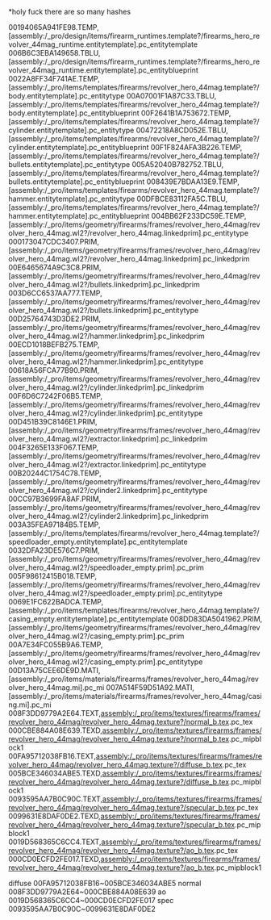 \*holy fuck there are so many hashes

00194065A941FE98.TEMP,[assembly:/_pro/design/items/firearm_runtimes.template?/firearms_hero_revolver_44mag_runtime.entitytemplate].pc_entitytemplate
006B6C3EBA149658.TBLU,[assembly:/_pro/design/items/firearm_runtimes.template?/firearms_hero_revolver_44mag_runtime.entitytemplate].pc_entityblueprint
0022A8FF34F741AE.TEMP,[assembly:/_pro/items/templates/firearms/revolver_hero_44mag.template?/body.entitytemplate].pc_entitytype
00A07001F1A87C33.TBLU,[assembly:/_pro/items/templates/firearms/revolver_hero_44mag.template?/body.entitytemplate].pc_entityblueprint
00F2641B1A753672.TEMP,[assembly:/_pro/items/templates/firearms/revolver_hero_44mag.template?/cylinder.entitytemplate].pc_entitytype
00472218A8CD052E.TBLU,[assembly:/_pro/items/templates/firearms/revolver_hero_44mag.template?/cylinder.entitytemplate].pc_entityblueprint
00F1F824AFA3B226.TEMP,[assembly:/_pro/items/templates/firearms/revolver_hero_44mag.template?/bullets.entitytemplate].pc_entitytype
005A52040B782752.TBLU,[assembly:/_pro/items/templates/firearms/revolver_hero_44mag.template?/bullets.entitytemplate].pc_entityblueprint
008439E7BDAA13E9.TEMP,[assembly:/_pro/items/templates/firearms/revolver_hero_44mag.template?/hammer.entitytemplate].pc_entitytype
00DFBCE83112FA5C.TBLU,[assembly:/_pro/items/templates/firearms/revolver_hero_44mag.template?/hammer.entitytemplate].pc_entityblueprint
004BB62F233DC59E.TEMP,[assembly:/_pro/items/geometry/firearms/frames/revolver_hero_44mag/revolver_hero_44mag.wl2?/revolver_hero_44mag.linkedprim].pc_entitytype
000173047CDC3407.PRIM,[assembly:/_pro/items/geometry/firearms/frames/revolver_hero_44mag/revolver_hero_44mag.wl2?/revolver_hero_44mag.linkedprim].pc_linkedprim
00E6465674A9C3C8.PRIM,[assembly:/_pro/items/geometry/firearms/frames/revolver_hero_44mag/revolver_hero_44mag.wl2?/bullets.linkedprim].pc_linkedprim
003D6CC6537AA777.TEMP,[assembly:/_pro/items/geometry/firearms/frames/revolver_hero_44mag/revolver_hero_44mag.wl2?/bullets.linkedprim].pc_entitytype
00D25764743D3DE2.PRIM,[assembly:/_pro/items/geometry/firearms/frames/revolver_hero_44mag/revolver_hero_44mag.wl2?/hammer.linkedprim].pc_linkedprim
00ECD1018BEFB275.TEMP,[assembly:/_pro/items/geometry/firearms/frames/revolver_hero_44mag/revolver_hero_44mag.wl2?/hammer.linkedprim].pc_entitytype
00618A56FCA77B90.PRIM,[assembly:/_pro/items/geometry/firearms/frames/revolver_hero_44mag/revolver_hero_44mag.wl2?/cylinder.linkedprim].pc_linkedprim
00F6D6C7242F06B5.TEMP,[assembly:/_pro/items/geometry/firearms/frames/revolver_hero_44mag/revolver_hero_44mag.wl2?/cylinder.linkedprim].pc_entitytype
00D451B39C8146E1.PRIM,[assembly:/_pro/items/geometry/firearms/frames/revolver_hero_44mag/revolver_hero_44mag.wl2?/extractor.linkedprim].pc_linkedprim
004F3265E133F067.TEMP,[assembly:/_pro/items/geometry/firearms/frames/revolver_hero_44mag/revolver_hero_44mag.wl2?/extractor.linkedprim].pc_entitytype
00B20244C1754C78.TEMP,[assembly:/_pro/items/geometry/firearms/frames/revolver_hero_44mag/revolver_hero_44mag.wl2?/cylinder2.linkedprim].pc_entitytype
00CC97B3699FA8AF.PRIM,[assembly:/_pro/items/geometry/firearms/frames/revolver_hero_44mag/revolver_hero_44mag.wl2?/cylinder2.linkedprim].pc_linkedprim
003A35FEA97184B5.TEMP,[assembly:/_pro/items/templates/firearms/revolver_hero_44mag.template?/speedloader_empty.entitytemplate].pc_entitytemplate
0032DFA23DE576C7.PRIM,[assembly:/_pro/items/geometry/firearms/frames/revolver_hero_44mag/revolver_hero_44mag.wl2?/speedloader_empty.prim].pc_prim
005F98612415B018.TEMP,[assembly:/_pro/items/geometry/firearms/frames/revolver_hero_44mag/revolver_hero_44mag.wl2?/speedloader_empty.prim].pc_entitytype
0069E1FC622BADCA.TEMP,[assembly:/_pro/items/templates/firearms/revolver_hero_44mag.template?/casing_empty.entitytemplate].pc_entitytemplate
008DD83DA5041962.PRIM,[assembly:/_pro/items/geometry/firearms/frames/revolver_hero_44mag/revolver_hero_44mag.wl2?/casing_empty.prim].pc_prim
00A7E34FC055B9A6.TEMP,[assembly:/_pro/items/geometry/firearms/frames/revolver_hero_44mag/revolver_hero_44mag.wl2?/casing_empty.prim].pc_entitytype
00D13A75CEE6DE9D.MATI,[assembly:/_pro/items/materials/firearms/frames/revolver_hero_44mag/revolver_hero_44mag.mi].pc_mi
007A514F59D51A92.MATI,[assembly:/_pro/items/materials/firearms/frames/revolver_hero_44mag/casing.mi].pc_mi
008F3DD9779A2E64.TEXT,[assembly:/\_pro/items/textures/firearms/frames/revolver_hero_44mag/revolver_hero_44mag.texture?/normal_b.tex](asnormalmap).pc_tex
000CBE884A08E639.TEXD,[assembly:/\_pro/items/textures/firearms/frames/revolver_hero_44mag/revolver_hero_44mag.texture?/normal_b.tex](asnormalmap).pc_mipblock1
00FA95712038FB16.TEXT,[assembly:/\_pro/items/textures/firearms/frames/revolver_hero_44mag/revolver_hero_44mag.texture?/diffuse_b.tex](ascolormap).pc_tex
005BCE346034ABE5.TEXD,[assembly:/\_pro/items/textures/firearms/frames/revolver_hero_44mag/revolver_hero_44mag.texture?/diffuse_b.tex](ascolormap).pc_mipblock1
0093595AA7B0C90C.TEXT,[assembly:/\_pro/items/textures/firearms/frames/revolver_hero_44mag/revolver_hero_44mag.texture?/specular_b.tex](ascolormap).pc_tex
0099631E8DAF0DE2.TEXD,[assembly:/\_pro/items/textures/firearms/frames/revolver_hero_44mag/revolver_hero_44mag.texture?/specular_b.tex](ascolormap).pc_mipblock1
0019D568365C6CC4.TEXT,[assembly:/\_pro/items/textures/firearms/frames/revolver_hero_44mag/revolver_hero_44mag.texture?/ao_b.tex](ascolormap).pc_tex
000CD0ECFD2FE017.TEXD,[assembly:/\_pro/items/textures/firearms/frames/revolver_hero_44mag/revolver_hero_44mag.texture?/ao_b.tex](ascolormap).pc_mipblock1

diffuse 00FA95712038FB16~005BCE346034ABE5
normal 008F3DD9779A2E64~000CBE884A08E639
ao 0019D568365C6CC4~000CD0ECFD2FE017
spec 0093595AA7B0C90C~0099631E8DAF0DE2
